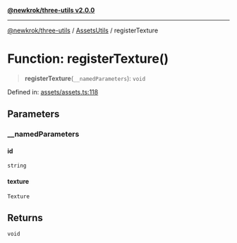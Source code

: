 [**@newkrok/three-utils v2.0.0**](../../../../README.md)

***

[@newkrok/three-utils](../../../../globals.md) / [AssetsUtils](../README.md) / registerTexture

# Function: registerTexture()

> **registerTexture**(`__namedParameters`): `void`

Defined in: [assets/assets.ts:118](https://github.com/NewKrok/three-utils/blob/8b62813b0bd4d9cac17cb2423f600f7f4b2f5818/src/assets/assets.ts#L118)

## Parameters

### \_\_namedParameters

#### id

`string`

#### texture

`Texture`

## Returns

`void`
